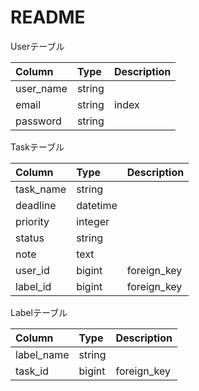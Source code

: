 # README


Userテーブル

|Column|Type|Description|
|:---|:---|:---|
|user_name|string||
|email|string|index|
|password|string|


Taskテーブル

|Column|Type|Description|
|:---|:---|:---|
|task_name|string||
|deadline|datetime|
|priority|integer|
|status|string|
|note|text|
|user_id|bigint|foreign_key
|label_id|bigint|foreign_key|

Labelテーブル

|Column|Type|Description|
|:---|:---|:---|
|label_name|string||
|task_id|bigint|foreign_key
